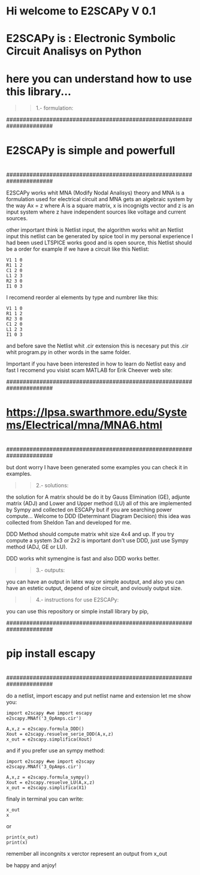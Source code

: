 # Hi welcome to E2SCAPy V 0.1
# E2SCAPy is : Electronic Symbolic Circuit Analisys on Python
#
# here you can understand how to use this library...



>> 1.- formulation:

######################################################################
#                                                                    #
#                                                                    #
#                    E2SCAPy is simple and powerfull                  #
#                                                                    #
#                                                                    #
######################################################################

E2SCAPy works whit MNA (Modify Nodal Analisys) theory and MNA is a formulation 
used for electrical circuit and MNA gets an algebraic system by the way Ax = z 
where A is a square matrix, x is incognigts vector and z is an input system where
z have independent sources like voltage and current sources.

other important think is Netlist input, the algorithm works whit an Netlist input
this netlist can be generated by spice tool in my personal experience I had been used 
LTSPICE works good and is open source, this Netlist should be a order for example if 
we have a circuit like this Netlist: 

	V1 1 0
	R1 1 2
	C1 2 0
	L1 2 3
	R2 3 0
	I1 0 3

I recomend reorder al elements by type and numbrer like this:

	V1 1 0
	R1 1 2
	R2 3 0
	C1 2 0
	L1 2 3
	I1 0 3

and before save the Netlist whit .cir extension this is necesary put this .cir 
whit program.py in other words in the same folder.

Important if you have been interested in how to learn do Netlist easy and fast 
I recomend you visist scam MATLAB for Erik Cheever web site: 


######################################################################
#                                                                    #
#                                                                    #
#   https://lpsa.swarthmore.edu/Systems/Electrical/mna/MNA6.html     #
#                                                                    #
#                                                                    #
######################################################################


but dont worry I have been generated some examples you can check it in examples.

>> 2.- solutions:

the solution for A matrix should be do it by Gauss Elimination (GE), adjunte matrix
(ADJ) and Lower and Upper method (LU) all of this are implemented by Sympy and collected 
on ESCAPy but if you are searching power compute... Welcome to DDD (Determinant Diagram Decision) 
this idea was collected from Sheldon Tan and developed for me. 

DDD Method should compute matrix whit size 4x4 and up. If you try compute a system 3x3 or 2x2
is important don't use DDD, just use Sympy method (ADJ, GE or LU).

DDD works whit symengine is fast and also DDD works better.

>> 3.- outputs:

you can have an output in latex way or simple aoutput, and also you can have an estetic output, depend of 
size circuit, and oviously output size.

>> 4.- instructions for use E2SCAPy:

you can use this repository or simple install library by pip, 



######################################################################
#                                                                    #
#                                                                    #
#                          pip install escapy                        #
#                                                                    #
#                                                                    #
######################################################################

    

do a netlist, import escapy and put netlist name and extension let me show you:


>>
	import e2scapy #we import escapy
	e2scapy.MNAf('3_OpAmps.cir')

	A,x,z = e2scapy.formula_DDD()
	Xout = e2scapy.resuelve_serie_DDD(A,x,z)
	x_out = e2scapy.simplifica(Xout)



and if you prefer use an sympy method:

>>
	import e2scapy #we import e2scapy
	e2scapy.MNAf('3_OpAmps.cir')

	A,x,z = e2scapy.formula_sympy()
	Xout = e2scapy.resuelve_LU(A,x,z)
	x_out = e2scapy.simplifica(X1)

finaly in terminal you can write:

>>
	x_out 
	x
or 

>>
	
	print(x_out)
	print(x)

remember all incongnits x verctor represent an output from x_out

be happy and anjoy!
